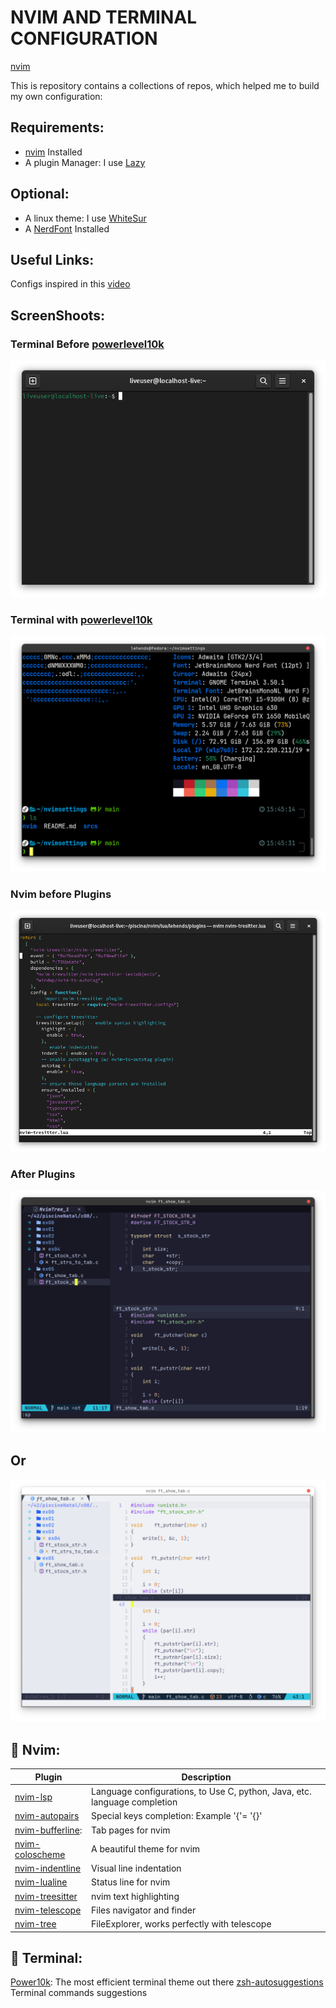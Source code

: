# NVIM AND TERMINAL CONFIGURATION

[nvim](srcs/nvim.png)

This is repository contains a collections of repos, which helped me to build my own configuration:

## Requirements:

- [nvim](https://neovim.io/) Installed
- A plugin Manager: I use [Lazy](https://github.com/folke/lazy.nvim)

## Optional:

- A linux theme: I use [WhiteSur](https://github.com/vinceliuice/WhiteSur-gtk-theme)
- A [NerdFont](https://www.nerdfonts.com/) Installed

## Useful Links:

Configs inspired in this [video](https://www.youtube.com/watch?v=6mxWayq-s9I) 

## ScreenShoots:
### Terminal Before [powerlevel10k](https://github.com/romkatv/powerlevel10k)
![Terminal](srcs/terminal0.png)
### Terminal with [powerlevel10k](https://github.com/romkatv/powerlevel10k)
![Terminal](srcs/terminal1.png)
### Nvim before Plugins
![Nvim](srcs/nvim0.png)
### After Plugins
![Nvim](srcs/dark.png)
## Or
![Nvim](srcs/light1.png)



## 🔗 Nvim:

| Plugin             | Description                                                      |
| -----------------  | ------------------------------------------------------------------ |
| [nvim-lsp](https://github.com/neovim/nvim-lspconfig)|Language configurations, to Use C, python, Java, etc. language completion|
| [nvim-autopairs](https://github.com/windwp/nvim-autopairs) |Special keys completion: Example '{'= '{}'|
| [nvim-bufferline](https://github.com/akinsho/bufferline.nvim): |Tab pages for nvim|
| [nvim-coloscheme](https://github.com/catppuccin/nvim)|A beautiful theme for nvim|
| [nvim-indentline](https://github.com/lukas-reineke/indent-blankline.nvim?tab=readme-ov-file) |Visual line indentation|
| [nvim-lualine](https://github.com/nvim-lualine/lualine.nvim) | Status line for nvim    
| [nvim-treesitter](https://github.com/nvim-treesitter/nvim-treesitter) | nvim text highlighting
| [nvim-telescope](https://github.com/nvim-telescope/telescope.nvim) | Files navigator and finder
| [nvim-tree](https://github.com/nvim-tree/nvim-tree.lua) | FileExplorer, works perfectly with telescope

## 🔗 Terminal:

[Power10k](https://github.com/romkatv/powerlevel10k): The most efficient terminal theme out there
[zsh-autosuggestions](https://github.com/zsh-users/zsh-autosuggestions?tab=readme-ov-file) Terminal commands suggestions 
